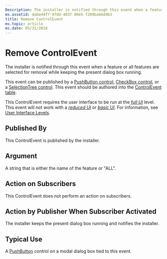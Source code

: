 ```yaml
---
Description: The installer is notified through this event when a feature or all features are selected for removal while keeping the present dialog box running.
ms.assetid: dabe44f7-97dd-4037-80e5-f289bab6d4b3
title: Remove ControlEvent
ms.topic: article
ms.date: 05/31/2018
---
```


# Remove ControlEvent

The installer is notified through this event when a feature or all features are selected for removal while keeping the present dialog box running.

This event can be published by a [PushButton control](pushbutton-control.md), [CheckBox control](checkbox-control.md), or a [SelectionTree control](selectiontree-control.md). This event should be authored into the [ControlEvent table](controlevent-table.md).

This ControlEvent requires the user interface to be run at the [*full UI*](f-gly.md) level. This event will not work with a [*reduced UI*](r-gly.md) or [*basic UI*](b-gly.md). For information, see [User Interface Levels](user-interface-levels.md).

## Published By

This ControlEvent is published by the installer.

## Argument

A string that is either the name of the feature or "ALL".

## Action on Subscribers

This ControlEvent does not perform an action on subscribers.

## Action by Publisher When Subscriber Activated

The installer keeps the present dialog box running and notifies the installer.

## Typical Use

A [PushButton](pushbutton-control.md) control on a modal dialog box tied to this event.

 

 



